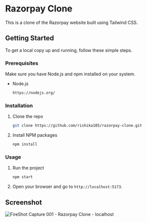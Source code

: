 # Razorpay Clone

This is a clone of the Razorpay website built using Tailwind CSS.

## Getting Started

To get a local copy up and running, follow these simple steps.

### Prerequisites

Make sure you have Node.js and npm installed on your system.

- Node.js
  ```sh
  https://nodejs.org/
  ```

### Installation

1. Clone the repo
   ```sh
   git clone https://github.com/rishika105/razorpay-clone.git
   ```
2. Install NPM packages
   ```sh
   npm install
   ```

### Usage

1. Run the project
   ```sh
   npm start
   ```
2. Open your browser and go to `http://localhost:5173`.

## Screenshot

![FireShot Capture 001 - Razorpay Clone - localhost](https://github.com/rishika105/Razorpay-Clone/assets/165581871/e71e5c84-93e6-45bf-8eaf-dd6e2387c9f2)




